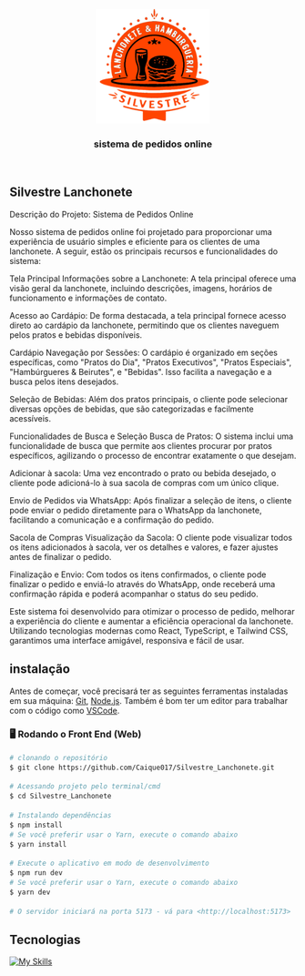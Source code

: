 <p align="center">
  <img src="public/assets/icon.svg" alt="Logo" width="200"/>
</p>
<h3 align="center">
sistema de pedidos online
</h3>
<br>

## Silvestre Lanchonete

Descrição do Projeto: Sistema de Pedidos Online

Nosso sistema de pedidos online foi projetado para proporcionar uma experiência de usuário simples e eficiente para os clientes de uma lanchonete. A seguir, estão os principais recursos e funcionalidades do sistema:

Tela Principal
Informações sobre a Lanchonete: A tela principal oferece uma visão geral da lanchonete, incluindo descrições, imagens, horários de funcionamento e informações de contato.

Acesso ao Cardápio: De forma destacada, a tela principal fornece acesso direto ao cardápio da lanchonete, permitindo que os clientes naveguem pelos pratos e bebidas disponíveis.

Cardápio
Navegação por Sessões: O cardápio é organizado em seções específicas, como "Pratos do Dia", "Pratos Executivos", "Pratos Especiais", "Hambúrgueres & Beirutes", e "Bebidas". Isso facilita a navegação e a busca pelos itens desejados.

Seleção de Bebidas: Além dos pratos principais, o cliente pode selecionar diversas opções de bebidas, que são categorizadas e facilmente acessíveis.

Funcionalidades de Busca e Seleção
Busca de Pratos: O sistema inclui uma funcionalidade de busca que permite aos clientes procurar por pratos específicos, agilizando o processo de encontrar exatamente o que desejam.

Adicionar à sacola: Uma vez encontrado o prato ou bebida desejado, o cliente pode adicioná-lo à sua sacola de compras com um único clique.

Envio de Pedidos via WhatsApp: Após finalizar a seleção de itens, o cliente pode enviar o pedido diretamente para o WhatsApp da lanchonete, facilitando a comunicação e a confirmação do pedido.

Sacola de Compras
Visualização da Sacola: O cliente pode visualizar todos os itens adicionados à sacola, ver os detalhes e valores, e fazer ajustes antes de finalizar o pedido.

Finalização e Envio: Com todos os itens confirmados, o cliente pode finalizar o pedido e enviá-lo através do WhatsApp, onde receberá uma confirmação rápida e poderá acompanhar o status do seu pedido.

Este sistema foi desenvolvido para otimizar o processo de pedido, melhorar a experiência do cliente e aumentar a eficiência operacional da lanchonete. Utilizando tecnologias modernas como React, TypeScript, e Tailwind CSS, garantimos uma interface amigável, responsiva e fácil de usar.

## instalação

Antes de começar, você precisará ter as seguintes ferramentas instaladas em sua máquina:
[Git](https://git-scm.com), [Node.js](https://nodejs.org/en/).
Também é bom ter um editor para trabalhar com o código como [VSCode](https://code.visualstudio.com/).

### 🖥️ Rodando o Front End (Web)

```bash
# clonando o repositório
$ git clone https://github.com/Caique017/Silvestre_Lanchonete.git

# Acessando projeto pelo terminal/cmd
$ cd Silvestre_Lanchonete

# Instalando dependências
$ npm install
# Se você preferir usar o Yarn, execute o comando abaixo
$ yarn install

# Execute o aplicativo em modo de desenvolvimento
$ npm run dev
# Se você preferir usar o Yarn, execute o comando abaixo
$ yarn dev

# O servidor iniciará na porta 5173 - vá para <http://localhost:5173>
```

## Tecnologias

[![My Skills](https://skillicons.dev/icons?i=react,tailwind,vite,ts)](https://skillicons.dev)